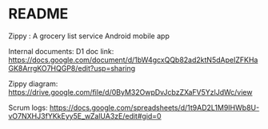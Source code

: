 # README

Zippy : A grocery list service
Android mobile app


Internal documents:
D1 doc link: https://docs.google.com/document/d/1bW4gcxQQb82ad2ktN5dApeIZFKHaGK8ArrgKO7HQGP8/edit?usp=sharing

Zippy diagram: https://drive.google.com/file/d/0ByM32OwpDvJcbzZXaFV5YzlJdWc/view

Scrum logs: https://docs.google.com/spreadsheets/d/1t9AD2L1M9IHWb8U-vO7NXHJ3fYKkEyy5E_wZalUA3zE/edit#gid=0

